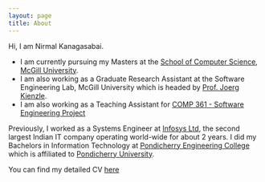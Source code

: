 ```yaml
---
layout: page
title: About
---
```


<p class="message">
  Hi, I am Nirmal Kanagasabai.
</p>




* I am currently pursuing my Masters at the [School of Computer Science](https://www.cs.mcgill.ca/), [McGill University](https://www.mcgill.ca/).
* I am also working as a Graduate Research Assistant at the Software Engineering Lab, McGill University which is headed by [Prof. Joerg Kienzle](http://cs.mcgill.ca/~joerg/Home/Jorgs_Home.html).
* I am also working as a Teaching Assistant for [COMP 361 - Software Engineering Project](http://www.mcgill.ca/study/2016-2017/courses/comp-361d1)

Previously, I worked as a Systems Engineer at [Infosys Ltd](https://www.infosys.com/), the second largest Indian IT company operating world-wide for about 2 years. I did my Bachelors in Information Technology at [Pondicherry Engineering College](http://www.pec.edu/) which is affiliated to [Pondicherry University](http://www.pondiuni.edu.in/).

You can find my detailed CV [here](https://nirmalkanagasabai.github.io/public/Nirmal_Kanagasabai.pdf)

